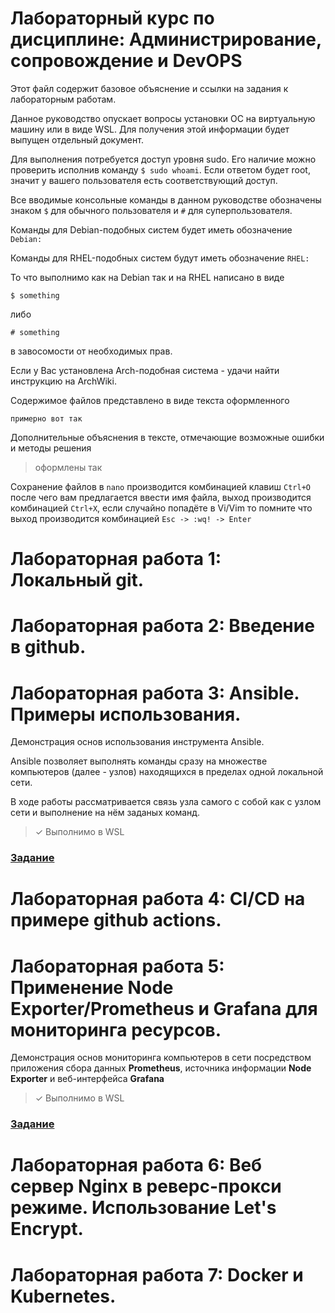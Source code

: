 # Лабораторный курс по дисциплине: Администрирование, сопровождение и DevOPS

Этот файл содержит базовое объяснение и ссылки на задания к лабораторным работам.

Данное руководство опускает вопросы установки ОС на виртуальную машину или в виде WSL. Для получения этой информации будет выпущен отдельный документ.

Для выполнения потребуется доступ уровня sudo. Его наличие можно проверить исполнив команду `$ sudo whoami`. Если ответом будет root, значит у вашего пользователя есть соответствующий доступ.

Все вводимые консольные команды в данном руководстве обозначены знаком `$` для обычного пользователя и `#` для суперпользователя.

Команды для Debian-подобных систем будет иметь обозначение `Debian:`

Команды для RHEL-подобных систем будут иметь обозначение `RHEL:`

То что выполнимо как на Debian так и на RHEL написано в виде

`$ something`

либо

`# something`

в завосомости от необходимых прав.

Если у Вас установлена Arch-подобная система - удачи найти инструкцию на ArchWiki.

Содержимое файлов представлено в виде текста оформленного

```
примерно вот так
```

Дополнительные объяснения в тексте, отмечающие возможные ошибки и методы решения

> оформлены так

Сохранение файлов в `nano` производится комбинацией клавиш `Ctrl+O` после чего вам предлагается ввести имя файла, выход производится комбинацией `Ctrl+X`, если случайно попадёте в Vi/Vim то помните что выход производится комбинацией `Esc -> :wq! -> Enter`

# Лабораторная работа 1: Локальный git.

# Лабораторная работа 2: Введение в github.

# Лабораторная работа 3: Ansible. Примеры использования.

Демонстрация основ использования инструмента Ansible.

Ansible позволяет выполнять команды сразу на множестве компьютеров (далее - узлов) находящихся в пределах одной локальной сети.

В ходе работы рассматривается связь узла самого с собой как с узлом сети и выполнение на нём заданых команд.

> ✓ Выполнимо в WSL

### [Задание](./Lab3/Lab3.md)

# Лабораторная работа 4: CI/CD на примере github actions.

# Лабораторная работа 5: Применение Node Exporter/Prometheus и Grafana для мониторинга ресурсов.

Демонстрация основ мониторинга компьютеров в сети посредством приложения сбора данных __Prometheus__, источника информации __Node Exporter__ и веб-интерфейса __Grafana__

> ✓ Выполнимо в WSL

### [Задание](./Lab5/Lab5.md)

# Лабораторная работа 6: Веб сервер Nginx в реверс-прокси режиме. Использование Let's Encrypt.

# Лабораторная работа 7: Docker и Kubernetes.
